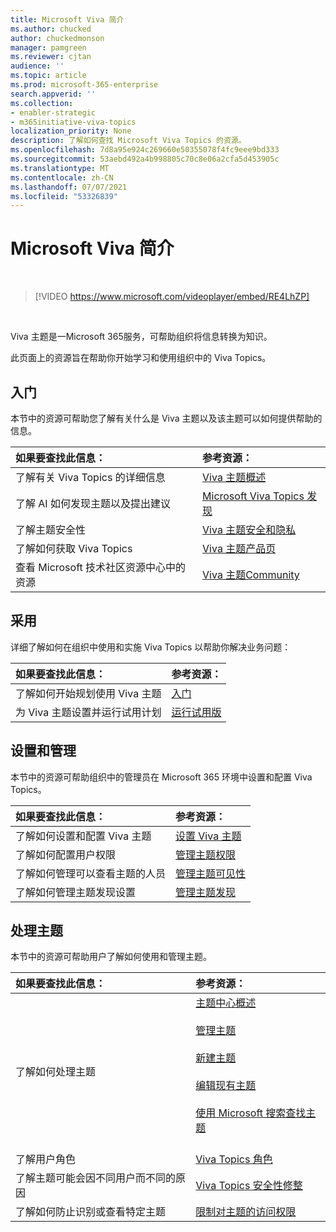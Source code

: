 ```yaml
---
title: Microsoft Viva 简介
ms.author: chucked
author: chuckedmonson
manager: pamgreen
ms.reviewer: cjtan
audience: ''
ms.topic: article
ms.prod: microsoft-365-enterprise
search.appverid: ''
ms.collection:
- enabler-strategic
- m365initiative-viva-topics
localization_priority: None
description: 了解如何查找 Microsoft Viva Topics 的资源。
ms.openlocfilehash: 7d8a95e924c269660e50355078f4fc9eee9bd333
ms.sourcegitcommit: 53aebd492a4b998805c70c8e06a2cfa5d453905c
ms.translationtype: MT
ms.contentlocale: zh-CN
ms.lasthandoff: 07/07/2021
ms.locfileid: "53326839"
---
```

# <a name="introduction-to-microsoft-viva-topics"></a>Microsoft Viva 简介

</br>

> [!VIDEO https://www.microsoft.com/videoplayer/embed/RE4LhZP]  

</br>


Viva 主题是一Microsoft 365服务，可帮助组织将信息转换为知识。

此页面上的资源旨在帮助你开始学习和使用组织中的 Viva Topics。

## <a name="get-started"></a>入门

本节中的资源可帮助您了解有关什么是 Viva 主题以及该主题可以如何提供帮助的信息。

| 如果要查找此信息： | 参考资源： |
|:-----|:-----|
|了解有关 Viva Topics 的详细信息|[Viva 主题概述](topic-experiences-overview.md)|
|了解 AI 如何发现主题以及提出建议|[Microsoft Viva Topics 发现](topic-experiences-discovery.md)|
|了解主题安全性|[Viva 主题安全和隐私](topic-experiences-security-privacy.md)|
|了解如何获取 Viva Topics|[Viva 主题产品页](https://www.microsoft.com/microsoft-viva/topics?activetab=pivot%3aoverviewtab)|
|查看 Microsoft 技术社区资源中心中的资源|[Viva 主题Community](https://resources.techcommunity.microsoft.com/viva-topics/)|



## <a name="adoption"></a>采用

详细了解如何在组织中使用和实施 Viva Topics 以帮助你解决业务问题： 

| 如果要查找此信息： | 参考资源： |
|:-----|:-----|
|了解如何开始规划使用 Viva 主题 |[入门](topics-adoption-getstarted.md)|  
|为 Viva 主题设置并运行试用计划 |[运行试用版](trial-topics.md)|

## <a name="set-up-and-administration"></a>设置和管理

本节中的资源可帮助组织中的管理员在 Microsoft 365 环境中设置和配置 Viva Topics。

| 如果要查找此信息： | 参考资源： |
|:-----|:-----|
|了解如何设置和配置 Viva 主题|[设置 Viva 主题](set-up-topic-experiences.md)|
|了解如何配置用户权限|[管理主题权限](topic-experiences-user-permissions.md)|
|了解如何管理可以查看主题的人员|[管理主题可见性](topic-experiences-knowledge-rules.md)|
|了解如何管理主题发现设置|[管理主题发现](topic-experiences-discovery.md)|

## <a name="work-with-topics"></a>处理主题

本节中的资源可帮助用户了解如何使用和管理主题。

| 如果要查找此信息： | 参考资源： |
|:-----|:-----|
|了解如何处理主题|[主题中心概述](topic-center-overview.md)<br><br>[管理主题](manage-topics.md)<br><br>[新建主题](create-a-topic.md)<br><br>[编辑现有主题](edit-a-topic.md)<br><br>[使用 Microsoft 搜索查找主题](search.md)<br><br>|
|了解用户角色|[Viva Topics 角色](topic-experiences-roles.md)|
|了解主题可能会因不同用户而不同的原因|[Viva Topics 安全性修整](topic-experiences-security-trimming.md)|
|了解如何防止识别或查看特定主题|[限制对主题的访问权限](restrict-access-to-topics.md)|




